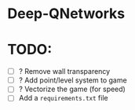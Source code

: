 # Deep-QNetworks

# TODO:
- [ ] ? Remove wall transparency
- [ ] ? Add point/level system to game
- [ ] ? Vectorize the game (for speed)
- [ ] Add a `requirements.txt` file
